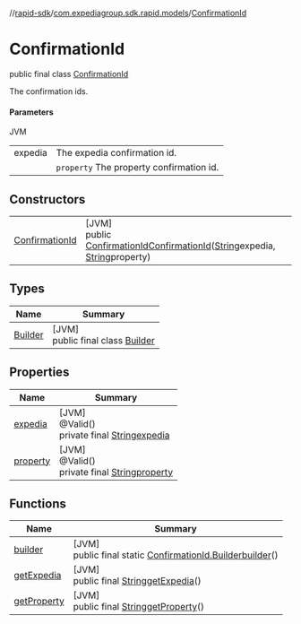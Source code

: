 //[rapid-sdk](../../../index.md)/[com.expediagroup.sdk.rapid.models](../index.md)/[ConfirmationId](index.md)

# ConfirmationId

public final class [ConfirmationId](index.md)

The confirmation ids.

#### Parameters

JVM

| | |
|---|---|
| expedia | The expedia confirmation id. |
|  | `property` The property confirmation id. |

## Constructors

| | |
|---|---|
| [ConfirmationId](-confirmation-id.md) | [JVM]<br>public [ConfirmationId](index.md)[ConfirmationId](-confirmation-id.md)([String](https://docs.oracle.com/javase/8/docs/api/java/lang/String.html)expedia, [String](https://docs.oracle.com/javase/8/docs/api/java/lang/String.html)property) |

## Types

| Name | Summary |
|---|---|
| [Builder](-builder/index.md) | [JVM]<br>public final class [Builder](-builder/index.md) |

## Properties

| Name | Summary |
|---|---|
| [expedia](index.md#-463332929%2FProperties%2F700308213) | [JVM]<br>@Valid()<br>private final [String](https://docs.oracle.com/javase/8/docs/api/java/lang/String.html)[expedia](index.md#-463332929%2FProperties%2F700308213) |
| [property](index.md#463980850%2FProperties%2F700308213) | [JVM]<br>@Valid()<br>private final [String](https://docs.oracle.com/javase/8/docs/api/java/lang/String.html)[property](index.md#463980850%2FProperties%2F700308213) |

## Functions

| Name | Summary |
|---|---|
| [builder](builder.md) | [JVM]<br>public final static [ConfirmationId.Builder](-builder/index.md)[builder](builder.md)() |
| [getExpedia](get-expedia.md) | [JVM]<br>public final [String](https://docs.oracle.com/javase/8/docs/api/java/lang/String.html)[getExpedia](get-expedia.md)() |
| [getProperty](get-property.md) | [JVM]<br>public final [String](https://docs.oracle.com/javase/8/docs/api/java/lang/String.html)[getProperty](get-property.md)() |
